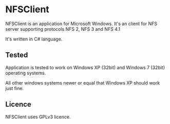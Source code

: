NFSClient
=========

NFSClient is an application for Microsoft Windows. It's an client for NFS server supporting protocols NFS 2, NFS 3 and NFS 4.1

It's written in C# language.


## Tested

Application is tested to work on Windows XP (32bit) and Windows 7 (32bit) operating systems. 

All other windows systems newer or equal that Windows XP should work just fine.


## Licence

NFSClient uses GPLv3 licence.
